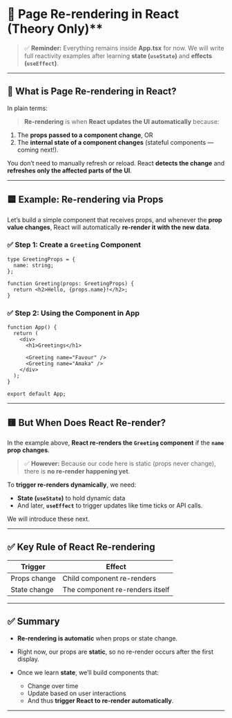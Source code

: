 

# 🚀 Page Re-rendering in React (Theory Only)**

> ✅ **Reminder:** Everything remains inside **App.tsx** for now.
> We will write full reactivity examples after learning **state (`useState`)** and **effects (`useEffect`)**.

---

## 🎯 **What is Page Re-rendering in React?**

In plain terms:

> **Re-rendering** is when **React updates the UI automatically** because:

1. The **props passed to a component change**, OR
2. The **internal state of a component changes** (stateful components — coming next!).

You don’t need to manually refresh or reload. React **detects the change** and **refreshes only the affected parts of the UI**.

---

## 🟦 **Example: Re-rendering via Props**

Let’s build a simple component that receives props, and whenever the **prop value changes**, React will automatically **re-render it with the new data**.

### ✅ Step 1: Create a `Greeting` Component

```tsx
type GreetingProps = {
  name: string;
};

function Greeting(props: GreetingProps) {
  return <h2>Hello, {props.name}!</h2>;
}
```

### ✅ Step 2: Using the Component in App

```tsx
function App() {
  return (
    <div>
      <h1>Greetings</h1>

      <Greeting name="Favour" />
      <Greeting name="Amaka" />
    </div>
  );
}

export default App;
```

---

## 🟨 **But When Does React Re-render?**

In the example above, **React re-renders the `Greeting` component** if the **`name` prop changes**.

> ✅ **However:**
> Because our code here is static (props never change), there is **no re-render happening yet**.

To **trigger re-renders dynamically**, we need:

* **State (`useState`)** to hold dynamic data
* And later, **`useEffect`** to trigger updates like time ticks or API calls.

We will introduce these next.

---

## ✅ **Key Rule of React Re-rendering**

| Trigger      | Effect                          |
| ------------ | ------------------------------- |
| Props change | Child component re-renders      |
| State change | The component re-renders itself |

---

## ✅ **Summary**

* **Re-rendering is automatic** when props or state change.
* Right now, our props are **static**, so no re-render occurs after the first display.
* Once we learn **state**, we’ll build components that:

  * Change over time
  * Update based on user interactions
  * And thus **trigger React to re-render automatically**.

---
